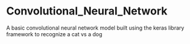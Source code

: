 # Convolutional_Neural_Network
A basic convolutional neural network model built using the keras library framework to recognize a cat vs a dog
